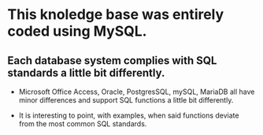 # This knoledge base was entirely coded using MySQL.

## Each database system complies with SQL standards a little bit differently.

* Microsoft Office Access, Oracle, PostgresSQL, mySQL, MariaDB all have minor differences and support SQL functions a little bit differently.

* It is interesting to point, with examples, when said functions deviate from the most common SQL standards.

